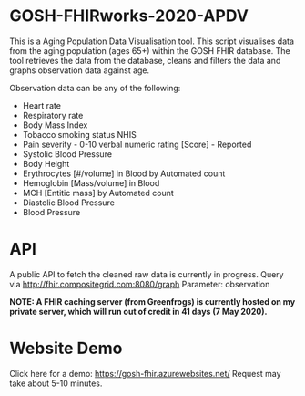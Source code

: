# GOSH-FHIRworks-2020-APDV

This is a Aging Population Data Visualisation tool. This script visualises data from the aging population (ages 65+) within the GOSH FHIR database. The tool retrieves the data from the database, cleans and filters the data and graphs observation data against age. 

Observation data can be any of the following:
- Heart rate
- Respiratory rate
- Body Mass Index
- Tobacco smoking status NHIS
- Pain severity - 0-10 verbal numeric rating [Score] - Reported
- Systolic Blood Pressure
- Body Height
- Erythrocytes [#/volume] in Blood by Automated count
- Hemoglobin [Mass/volume] in Blood
- MCH [Entitic mass] by Automated count
- Diastolic Blood Pressure
- Blood Pressure

# API
A public API to fetch the cleaned raw data is currently in progress. 
Query via http://fhir.compositegrid.com:8080/graph
Parameter: observation 

**NOTE: A FHIR caching server (from Greenfrogs) is currently hosted on my private server, which will run out of credit in 41 days (7 May 2020).**

# Website Demo
Click here for a demo: https://gosh-fhir.azurewebsites.net/
Request may take about 5-10 minutes.
